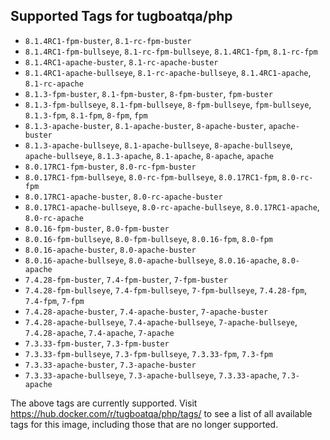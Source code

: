 ## Supported Tags for tugboatqa/php

* `8.1.4RC1-fpm-buster`, `8.1-rc-fpm-buster`
* `8.1.4RC1-fpm-bullseye`, `8.1-rc-fpm-bullseye`, `8.1.4RC1-fpm`, `8.1-rc-fpm`
* `8.1.4RC1-apache-buster`, `8.1-rc-apache-buster`
* `8.1.4RC1-apache-bullseye`, `8.1-rc-apache-bullseye`, `8.1.4RC1-apache`, `8.1-rc-apache`
* `8.1.3-fpm-buster`, `8.1-fpm-buster`, `8-fpm-buster`, `fpm-buster`
* `8.1.3-fpm-bullseye`, `8.1-fpm-bullseye`, `8-fpm-bullseye`, `fpm-bullseye`, `8.1.3-fpm`, `8.1-fpm`, `8-fpm`, `fpm`
* `8.1.3-apache-buster`, `8.1-apache-buster`, `8-apache-buster`, `apache-buster`
* `8.1.3-apache-bullseye`, `8.1-apache-bullseye`, `8-apache-bullseye`, `apache-bullseye`, `8.1.3-apache`, `8.1-apache`, `8-apache`, `apache`
* `8.0.17RC1-fpm-buster`, `8.0-rc-fpm-buster`
* `8.0.17RC1-fpm-bullseye`, `8.0-rc-fpm-bullseye`, `8.0.17RC1-fpm`, `8.0-rc-fpm`
* `8.0.17RC1-apache-buster`, `8.0-rc-apache-buster`
* `8.0.17RC1-apache-bullseye`, `8.0-rc-apache-bullseye`, `8.0.17RC1-apache`, `8.0-rc-apache`
* `8.0.16-fpm-buster`, `8.0-fpm-buster`
* `8.0.16-fpm-bullseye`, `8.0-fpm-bullseye`, `8.0.16-fpm`, `8.0-fpm`
* `8.0.16-apache-buster`, `8.0-apache-buster`
* `8.0.16-apache-bullseye`, `8.0-apache-bullseye`, `8.0.16-apache`, `8.0-apache`
* `7.4.28-fpm-buster`, `7.4-fpm-buster`, `7-fpm-buster`
* `7.4.28-fpm-bullseye`, `7.4-fpm-bullseye`, `7-fpm-bullseye`, `7.4.28-fpm`, `7.4-fpm`, `7-fpm`
* `7.4.28-apache-buster`, `7.4-apache-buster`, `7-apache-buster`
* `7.4.28-apache-bullseye`, `7.4-apache-bullseye`, `7-apache-bullseye`, `7.4.28-apache`, `7.4-apache`, `7-apache`
* `7.3.33-fpm-buster`, `7.3-fpm-buster`
* `7.3.33-fpm-bullseye`, `7.3-fpm-bullseye`, `7.3.33-fpm`, `7.3-fpm`
* `7.3.33-apache-buster`, `7.3-apache-buster`
* `7.3.33-apache-bullseye`, `7.3-apache-bullseye`, `7.3.33-apache`, `7.3-apache`

The above tags are currently supported. Visit https://hub.docker.com/r/tugboatqa/php/tags/ to see a list of all available tags for this image, including those that are no longer supported.
